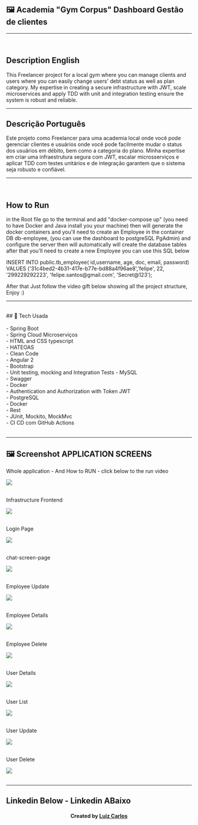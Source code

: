 ﻿## 🖼 Academia "Gym Corpus" Dashboard Gestão de clientes <br/>
<hr>
<br/>
<h2>Description English</h2>
<p>This Freelancer project for a local gym where you can manage clients and users
where you can easily change users' debt status as well as plan category.
  My expertise in creating a secure infrastructure with JWT,
scale microservices and apply TDD with unit and integration testing
  ensure the system is robust and reliable.</p>
<hr>
<h2>Descrição Português</h2>
<p>Este projeto como Freelancer para uma academia local onde você pode gerenciar clientes e usuários
onde você pode facilmente mudar o status dos usuários em débito, bem como a categoria do plano.
 Minha expertise em criar uma infraestrutura segura com JWT, 
escalar microsserviços e aplicar TDD com testes unitários e de integração
 garantem que o sistema seja robusto e confiável.</p>
<hr>
<br/>
<h2>How to Run</h1>
<p>in the Root file go to the terminal and add "docker-compose up" (you need to have Docker and Java install you your machine)
then will generate the docker containers and you'll need to create an Employee in the container DB 
db-employee, (you can use the dashboard to postgreSQL PgAdmin) and configure the server then will automatically
will create the database tables after that you'll need to create a new Employee you can use this SQL below</p>
<p> 
INSERT INTO public.tb_employee(
   id,username, age, doc, email, password)
   VALUES ('31c4bed2-4b31-417e-b77e-bd88a4f96ae8','felipe', 22, '299229292223', 'felipe.santos@gmail.com', 'Secret@123');
</p>
<p>After that Just follow the video gift below showing all the project structure, Enjoy :)</p>
<hr>
<br/>
## 🚀 Tech Usada<br/>
<br/>
- Spring Boot<br/>
- Spring Cloud Microserviços <br/>
- HTML and CSS typescript<br/>
- HATEOAS<br/>
- Clean Code<br/>
- Angular 2<br/>
-   Bootstrap<br/>
-   Unit testing, mocking and Integration Tests
-   MySQL <br/>
-   Swagger <br/>
-   Docker <br/>
-  Authentication and  Authorization with Token JWT  <br/>
-   PostgreSQL <br/>
-   Docker <br/>
-   Rest  <br/>
-    JUnit, Mockito, MockMvc <br/>
-    CI CD com GitHub Actions<br/>


<br/>
<hr>


## 🖼 Screenshot APPLICATION SCREENS <br/>
<p>Whole application - And How to RUN -  click below to the run video</p><img src="images/gym-project.gif">
<br/>
<br/>
<p>Infrastructure Frontend</p><img src="images/figma.JPG">
<br/>
<br/>
<p>Login Page</p><img src="images/login-page.JPG">
<br/>
<br/>
<p>chat-screen-page</p><img src="images/employee-list.JPG">
<br/>
<br/>
<p>Employee Update</p><img src="images/employee-update.JPG">
<br/>
<br/>
<p>Employee Details</p><img src="images/employee-details.JPG">
<br/>
<br/>
<p>Employee Delete</p><img src="images/employee-delete.JPG">
<br/>
<br/>
<p>User Details</p><img src="images/user-details.JPG">
<br/>
<br/>
<p>User List</p><img src="images/user-list.JPG">
<br/>
<br/>
<p>User Update</p><img src="images/user-update.JPG">
<br/>
<br/>
<p>User Delete</p><img src="images/user-delete.JPG">
<br/>
<br/>

<hr>

## Linkedin Below - Linkedin ABaixo

<h4 align="center">
   Created by   <a href="https://www.linkedin.com/in/luiz-carlos-b50693173/" target="_blank"> Luiz Carlos </a>
</h4>

</html>
